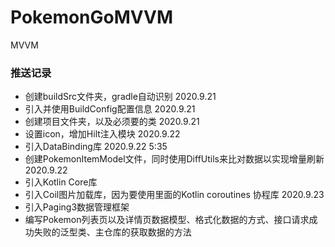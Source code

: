# PokemonGoMVVM
MVVM

### 推送记录
- 创建buildSrc文件夹，gradle自动识别 2020.9.21
- 引入并使用BuildConfig配置信息  2020.9.21
- 创建项目文件夹，以及必须要的类 2020.9.21
- 设置icon，增加Hilt注入模块 2020.9.22
- 引入DataBinding库 2020.9.22 5:35
- 创建PokemonItemModel文件，同时使用DiffUtils来比对数据以实现增量刷新 2020.9.22
- 引入Kotlin Core库
- 引入Coil图片加载库，因为要使用里面的Kotlin coroutines 协程库 2020.9.23
- 引入Paging3数据管理框架
- 编写Pokemon列表页以及详情页数据模型、格式化数据的方式、接口请求成功失败的泛型类、主仓库的获取数据的方法